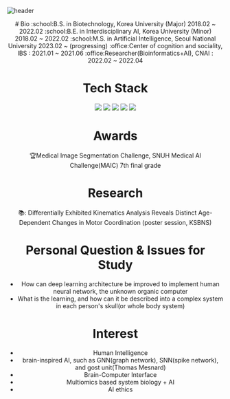 ![header](https://capsule-render.vercel.app/api?type=waving&color=gradient&customColorList=1&height=300&section=header&text=SoHyung%20Kim&fontSize=90&fontColor=404040&animation=fadeIn)  

<div align="center">
# Bio
:school:B.S. in Biotechnology, Korea University (Major)  2018.02 ~ 2022.02  
:school:B.E. in Interdisciplinary AI, Korea University (Minor)  2018.02 ~ 2022.02  
:school:M.S. in Artificial Intelligence, Seoul National University 2023.02 ~ (progressing)
:office:Center of cognition and sociality, IBS : 2021.01 ~ 2021.06  
:office:Researcher(Bioinformatics+AI), CNAI : 2022.02 ~ 2022.04  

# Tech Stack
<img src="https://img.shields.io/badge/Python-3766AB?style=flat-square&logo=Python&logoColor=white"/></a>
<img src="https://img.shields.io/badge/C-9999FF?style=flat-square&logo=C&logoColor=white"/></a>
<img src="https://img.shields.io/badge/MATLAB-3152A0?style=flat-square&logo=MATLAB&logoColor=white"/></a>
<img src="https://img.shields.io/badge/Linux-FCC624?style=flat-square&logo=Linux&logoColor=white"/></a>
<img src="https://img.shields.io/badge/C-E95420?style=flat-square&logo=Ubuntu&logoColor=white"/></a>

# Awards 
:trophy:Medical Image Segmentation Challenge, SNUH Medical AI Challenge(MAIC) 7th final grade

# Research
📚: Differentially Exhibited Kinematics Analysis Reveals Distinct Age-Dependent Changes in Motor Coordination (poster session, KSBNS)


# Personal Question & Issues for Study
- How can deep learning architecture be improved to implement human neural network, the unknown organic computer
- What is the learning, and how can it be described into a complex system in each person's skull(or whole body system)


# Interest
- Human Intelligence
- brain-inspired AI, such as GNN(graph network), SNN(spike network), and gost unit(Thomas Mesnard)
- Brain-Computer Interface 
- Multiomics based system biology + AI
- AI ethics

</div>
